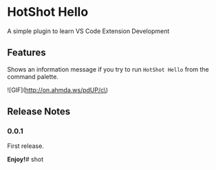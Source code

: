 # HotShot Hello

A simple plugin to learn VS Code Extension Development

## Features

Shows an information message if you try to run `HotShot Hello` from the command palette.


\!\[GIF\]\(http://on.ahmda.ws/pdUP/c\)



## Release Notes

### 0.0.1

First release.

**Enjoy!**# shot

